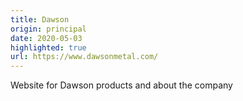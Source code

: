 ```yaml
---
title: Dawson
origin: principal
date: 2020-05-03
highlighted: true
url: https://www.dawsonmetal.com/
---
```


Website for Dawson products and about the company

<!--more-->
